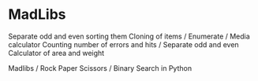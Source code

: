 # MadLibs

Separate odd and even sorting them 
Cloning of items / Enumerate / Media calculator
Counting number of errors and hits / Separate odd and even
Calculator of area and weight

Madlibs / Rock Paper Scissors / Binary Search in Python
